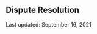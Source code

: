 ## Dispute Resolution

<Version>Last updated: September 16, 2021</Version>


<!--stackedit_data:
eyJoaXN0b3J5IjpbLTEzNzA5MTY1MTVdfQ==
-->